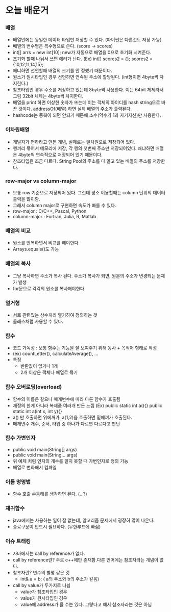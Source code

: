 # 오늘 배운거

### 배열
- 배열안에는 동일한 데이터 타입만 저장할 수 있다. (파이썬은 다른것도 저장 가능)
- 배열의 변수명은 복수형으로 쓴다. (score -> scores)
- int[] arrs = new int[10]; new가 자동으로 배열을 0으로 초기화 시켜준다.
- 초기화 할때 나눠서 쓰면 에러가 난다.
(Ex) int[] scores2 = {};
		   scores2 = {10,12,11,14,15};
- 왜냐하면 선언할때 배열의 크기를 안 정했기 때문이다.
- 원소가 원시타입인 경우 선언하면 연속된 주소에 할당된다. (int형이면 4byte씩 차지한다.)
- 참조타입인 경우 주소를 저장하고 있는데 8byte씩 사용한다. 이는 64bit 체제라서 그럼 32bit 체제는 4byte씩 차지한다.
- 배열을 print 하면 이상한 숫자가 뜨는데 이는 객체의 아이디를 hash string으로 바꾼 것이다. addressOf(배열) 하면 실제 배열의 주소가 출력된다.
- hashcode는 중복이 되면 안되기 때문에 소수(약수가 1과 자기자신)만 사용한다.

### 이차원배열
- 개발자가 편하라고 만든 개념, 실제로는 일차원으로 저장되어 있다.
- 행끼리 묶어서 메모리에 저장, 각 행의 첫번째 주소만 저장되어있다. 왜냐하면 배열은 4byte씩 연속적으로 저장되어 있기 때문이다.
- 참조타입은 조금 다르다. String Pool의 주소를 다 알고 있는 배열의 주소를 저장한다. 

### row-major vs column-major
- 보통 row 기준으로 저장되어 있다. 그런데 평소 이용할때는 column 단위의 데이터 출력을 많이함.
- 그래서 column major로 구현하면 속도가 빠를 수 있다.
- row-major : C/C++, Pascal, Python
- column-major : Fortran, Julia, R, Matlab

### 배열의 비교
- 원소를 반복하면서 비교를 해야한다.
- Arrays.equals()도 가능

### 배열의 복사
- 그냥 복사하면 주소가 복사 된다. 주소가 복사가 되면, 원본의 주소가 변경되는 문제가 발생
- for문으로 각각의 원소를 복사해야한다.

### 열거형
- 서로 관련있는 상수끼리 열거하여 정의하는 것
- 클래스처럼 사용할 수 있다.

### 함수
- 코드 가독성 : 보통 함수는 기능을 잘 보여주기 위해 동사 + 목적어 형태로 작성
- (ex) countLetter(), calculateAverage(), ...
- 특징
	- 반환값이 없거나 1개
	- 2개 이상은 객체나 배열로 묶기

### 함수 오버로딩(overload)
- 함수의 이름은 같으나 매개변수에 따라 다른 함수가 호출됨
- 재정의 한게 아니라 복제품 여러개 만든 느낌
(Ex)
	public static int a(){}
	public static int a(int x, int y){}
- a() 만 호출하면 위에꺼가, a(1,2)을 호출하면 밑에꺼가 호출된다.
- 매개변수 개수, 순서, 타입 중 하나가 다르면 다르다고 판단

### 함수 가변인자
- public void main(String[] args)
- public void main(String... args)
- 위 예제 처럼 인자의 개수를 알지 못할 때 가변인자로 정의 가능
- 배열로 변화해서 컴파일

### 이름 명명법
- 함수 호출 수동태를 생각하면 된다. (...?)

### 재귀함수
- java에서는 사용하는 일이 잘 없는데, 알고리즘 문제에서 굉장히 많이 나온다. 
- 종료구문이 반드시 필요하다. (무한루프에 빠짐)

### 이슈 트래킹
- 자바에서는 call by reference가 없다.
- call by reference란? 주로 c++에만 존재함.다른 언어에는 참조자라는 개념이 없다. 
- 참조자란? 변수의 별명 같은 것
	- int& a = b; ( a의 주소와 b의 주소가 같음)
- call by value가 두가지로 나뉨
	- value가 참조타입인 경우
	- value가 원시타입인 경우
	- value에 address가 올 수는 있다. 그렇다고 해서 참조자라는 것은 아님 

